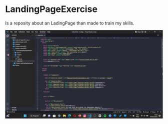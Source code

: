 

<h1>LandingPageExercise</h1>

<p>Is a reposity about an LadingPage than made to train my skills.</p>

<img src="2023-02-06 (1).png">

